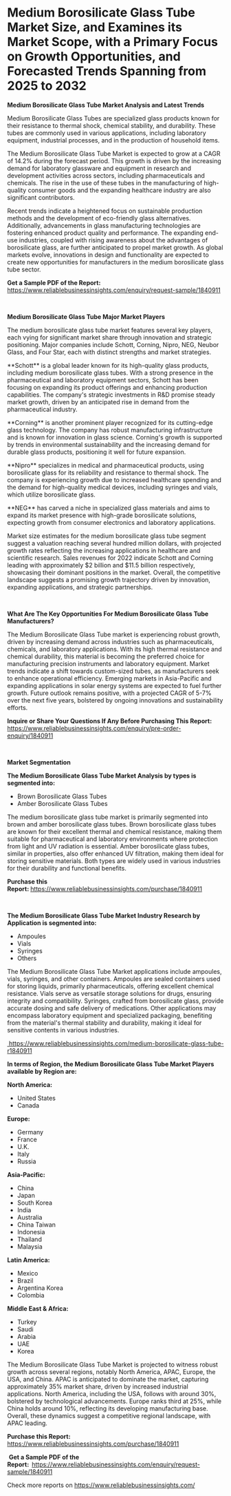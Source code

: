 <p><h1>Medium Borosilicate Glass Tube Market Size, and Examines its Market Scope, with a Primary Focus on Growth Opportunities, and Forecasted Trends Spanning from 2025 to 2032</h1></p><p><strong>Medium Borosilicate Glass Tube Market Analysis and Latest Trends</strong></p>
<p><p>Medium Borosilicate Glass Tubes are specialized glass products known for their resistance to thermal shock, chemical stability, and durability. These tubes are commonly used in various applications, including laboratory equipment, industrial processes, and in the production of household items. </p><p>The Medium Borosilicate Glass Tube Market is expected to grow at a CAGR of 14.2% during the forecast period. This growth is driven by the increasing demand for laboratory glassware and equipment in research and development activities across sectors, including pharmaceuticals and chemicals. The rise in the use of these tubes in the manufacturing of high-quality consumer goods and the expanding healthcare industry are also significant contributors.</p><p>Recent trends indicate a heightened focus on sustainable production methods and the development of eco-friendly glass alternatives. Additionally, advancements in glass manufacturing technologies are fostering enhanced product quality and performance. The expanding end-use industries, coupled with rising awareness about the advantages of borosilicate glass, are further anticipated to propel market growth. As global markets evolve, innovations in design and functionality are expected to create new opportunities for manufacturers in the medium borosilicate glass tube sector.</p></p>
<p><strong>Get a Sample PDF of the Report:&nbsp;</strong> <a href="https://www.reliablebusinessinsights.com/enquiry/request-sample/1840911?utm_campaign=2109&utm_medium=2&utm_source=Github&utm_content=ia&utm_term=03022025&utm_id=medium-borosilicate-glass-tube">https://www.reliablebusinessinsights.com/enquiry/request-sample/1840911</a></p>
<p>&nbsp;</p>
<p><strong>Medium Borosilicate Glass Tube Major Market Players</strong></p>
<p><p>The medium borosilicate glass tube market features several key players, each vying for significant market share through innovation and strategic positioning. Major companies include Schott, Corning, Nipro, NEG, Neubor Glass, and Four Star, each with distinct strengths and market strategies.</p><p>**Schott** is a global leader known for its high-quality glass products, including medium borosilicate glass tubes. With a strong presence in the pharmaceutical and laboratory equipment sectors, Schott has been focusing on expanding its product offerings and enhancing production capabilities. The company's strategic investments in R&D promise steady market growth, driven by an anticipated rise in demand from the pharmaceutical industry.</p><p>**Corning** is another prominent player recognized for its cutting-edge glass technology. The company has robust manufacturing infrastructure and is known for innovation in glass science. Corning's growth is supported by trends in environmental sustainability and the increasing demand for durable glass products, positioning it well for future expansion.</p><p>**Nipro** specializes in medical and pharmaceutical products, using borosilicate glass for its reliability and resistance to thermal shock. The company is experiencing growth due to increased healthcare spending and the demand for high-quality medical devices, including syringes and vials, which utilize borosilicate glass.</p><p>**NEG** has carved a niche in specialized glass materials and aims to expand its market presence with high-grade borosilicate solutions, expecting growth from consumer electronics and laboratory applications.</p><p>Market size estimates for the medium borosilicate glass tube segment suggest a valuation reaching several hundred million dollars, with projected growth rates reflecting the increasing applications in healthcare and scientific research. Sales revenues for 2022 indicate Schott and Corning leading with approximately $2 billion and $11.5 billion respectively, showcasing their dominant positions in the market. Overall, the competitive landscape suggests a promising growth trajectory driven by innovation, expanding applications, and strategic partnerships.</p></p>
<p>&nbsp;</p>
<p><strong>What Are The Key Opportunities For Medium Borosilicate Glass Tube Manufacturers?</strong></p>
<p><p>The Medium Borosilicate Glass Tube market is experiencing robust growth, driven by increasing demand across industries such as pharmaceuticals, chemicals, and laboratory applications. With its high thermal resistance and chemical durability, this material is becoming the preferred choice for manufacturing precision instruments and laboratory equipment. Market trends indicate a shift towards custom-sized tubes, as manufacturers seek to enhance operational efficiency. Emerging markets in Asia-Pacific and expanding applications in solar energy systems are expected to fuel further growth. Future outlook remains positive, with a projected CAGR of 5-7% over the next five years, bolstered by ongoing innovations and sustainability efforts.</p></p>
<p><strong>Inquire or Share Your Questions If Any Before Purchasing This Report:</strong> <a href="https://www.reliablebusinessinsights.com/enquiry/pre-order-enquiry/1840911?utm_campaign=2109&utm_medium=2&utm_source=Github&utm_content=ia&utm_term=03022025&utm_id=medium-borosilicate-glass-tube">https://www.reliablebusinessinsights.com/enquiry/pre-order-enquiry/1840911</a></p>
<p>&nbsp;</p>
<p><strong>Market Segmentation</strong></p>
<p><strong>The Medium Borosilicate Glass Tube Market Analysis by types is segmented into:</strong></p>
<p><ul><li>Brown Borosilicate Glass Tubes</li><li>Amber Borosilicate Glass Tubes</li></ul></p>
<p><p>The medium borosilicate glass tube market is primarily segmented into brown and amber borosilicate glass tubes. Brown borosilicate glass tubes are known for their excellent thermal and chemical resistance, making them suitable for pharmaceutical and laboratory environments where protection from light and UV radiation is essential. Amber borosilicate glass tubes, similar in properties, also offer enhanced UV filtration, making them ideal for storing sensitive materials. Both types are widely used in various industries for their durability and functional benefits.</p></p>
<p><strong>Purchase this Report:&nbsp;</strong><a href="https://www.reliablebusinessinsights.com/purchase/1840911?utm_campaign=2109&utm_medium=2&utm_source=Github&utm_content=ia&utm_term=03022025&utm_id=medium-borosilicate-glass-tube">https://www.reliablebusinessinsights.com/purchase/1840911</a></p>
<p>&nbsp;</p>
<p><strong>The Medium Borosilicate Glass Tube Market Industry Research by Application is segmented into:</strong></p>
<p><ul><li>Ampoules</li><li>Vials</li><li>Syringes</li><li>Others</li></ul></p>
<p><p>The Medium Borosilicate Glass Tube Market applications include ampoules, vials, syringes, and other containers. Ampoules are sealed containers used for storing liquids, primarily pharmaceuticals, offering excellent chemical resistance. Vials serve as versatile storage solutions for drugs, ensuring integrity and compatibility. Syringes, crafted from borosilicate glass, provide accurate dosing and safe delivery of medications. Other applications may encompass laboratory equipment and specialized packaging, benefiting from the material's thermal stability and durability, making it ideal for sensitive contents in various industries.</p></p>
<p><a href="https://www.reliablebusinessinsights.com/medium-borosilicate-glass-tube-r1840911?utm_campaign=2109&utm_medium=2&utm_source=Github&utm_content=ia&utm_term=03022025&utm_id=medium-borosilicate-glass-tube">&nbsp;https://www.reliablebusinessinsights.com/medium-borosilicate-glass-tube-r1840911</a></p>
<p><strong>In terms of Region, the Medium Borosilicate Glass Tube Market Players available by Region are:</strong></p>
<p>
    <p> <strong> North America: </strong>
        <ul>
            <li>United States</li>
            <li>Canada</li>
        </ul>
        </p> 
    <p> <strong> Europe: </strong>
        <ul>
            <li>Germany</li>
            <li>France</li>
            <li>U.K.</li>
            <li>Italy</li>
            <li>Russia</li>
        </ul>
        </p> 
    <p> <strong> Asia-Pacific: </strong>
        <ul>
            <li>China</li>
            <li>Japan</li>
            <li>South Korea</li>
            <li>India</li>
            <li>Australia</li>
            <li>China Taiwan</li>
            <li>Indonesia</li>
            <li>Thailand</li>
            <li>Malaysia</li>
        </ul>
        </p> 
    <p> <strong> Latin America: </strong>
        <ul>
            <li>Mexico</li>
            <li>Brazil</li>
            <li>Argentina Korea</li>
            <li>Colombia</li>
        </ul>
        </p> 
    <p> <strong> Middle East & Africa: </strong>
        <ul>
            <li>Turkey</li>
            <li>Saudi</li>
            <li>Arabia</li>
            <li>UAE</li>
            <li>Korea</li>
        </ul>
    </p>
    </p>
<p><p>The Medium Borosilicate Glass Tube Market is projected to witness robust growth across several regions, notably North America, APAC, Europe, the USA, and China. APAC is anticipated to dominate the market, capturing approximately 35% market share, driven by increased industrial applications. North America, including the USA, follows with around 30%, bolstered by technological advancements. Europe ranks third at 25%, while China holds around 10%, reflecting its developing manufacturing base. Overall, these dynamics suggest a competitive regional landscape, with APAC leading.</p></p>
<p><strong>Purchase this Report: </strong><a href="https://www.reliablebusinessinsights.com/purchase/1840911?utm_campaign=2109&utm_medium=2&utm_source=Github&utm_content=ia&utm_term=03022025&utm_id=medium-borosilicate-glass-tube">https://www.reliablebusinessinsights.com/purchase/1840911</a></p>
<p>&nbsp;<strong>Get a Sample PDF of the Report:&nbsp;&nbsp;</strong><a href="https://www.reliablebusinessinsights.com/enquiry/request-sample/1840911?utm_campaign=2109&utm_medium=2&utm_source=Github&utm_content=ia&utm_term=03022025&utm_id=medium-borosilicate-glass-tube">https://www.reliablebusinessinsights.com/enquiry/request-sample/1840911</a></p>
<p><strong></strong></p>
<p>Check more reports on <a href="https://www.reliablebusinessinsights.com/?utm_campaign=2109&utm_medium=2&utm_source=Github&utm_content=ia&utm_term=03022025&utm_id=medium-borosilicate-glass-tube">https://www.reliablebusinessinsights.com/</a></p>
